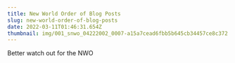 ```yaml
---
title: New World Order of Blog Posts
slug: new-world-order-of-blog-posts
date: 2022-03-11T01:46:31.654Z
thumbnail: img/001_snwo_04222002_0007-a15a7cead6fbb5b645cb34457ce8c372.jpg
---
```

Better watch out for the NWO
